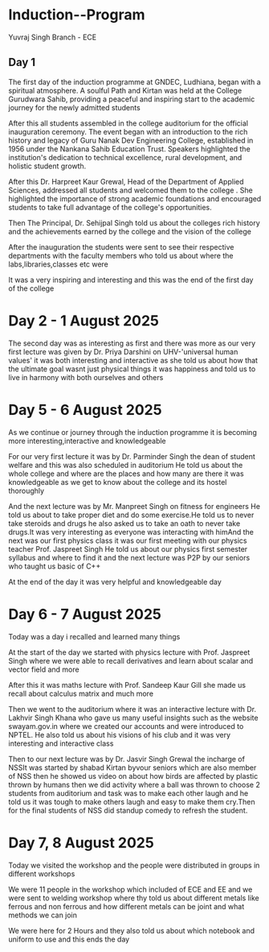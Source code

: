 # Induction--Program
Yuvraj Singh
Branch - ECE
## Day 1
The first day of the induction programme at
GNDEC, Ludhiana, began with a spiritual 
atmosphere. A soulful Path and Kirtan was
held at the College Gurudwara Sahib, 
providing a peaceful and inspiring start 
to the academic journey for the newly 
admitted students

After this all students assembled in the college auditorium for the official inauguration ceremony. The event began with an introduction to the rich history and legacy of Guru Nanak Dev Engineering College, established in 1956 under the Nankana Sahib Education Trust. Speakers highlighted the institution's dedication to technical excellence, rural development, and holistic student growth.


After this Dr. Harpreet Kaur Grewal, Head of the Department of Applied Sciences, addressed all students and welcomed them to the college . She highlighted the importance of strong academic foundations and encouraged students to take full advantage of the college's opportunities.

Then The Principal, Dr. Sehijpal Singh told us about the colleges rich history and the achievements earned by the college and the vision of the college

After the inauguration the students were sent to see their respective departments with the faculty members who told us about where the labs,libraries,classes etc were

It was a very inspiring and interesting and this was the end of the first day of the college

# Day 2 - 1 August 2025

The second day was as interesting as first and there was more as our very first lecture was given by Dr. Priya Darshini on UHV-'universal human values' it was both interesting and interactive as she told us about how that the ultimate goal wasnt just physical things it was happiness and told us to live in harmony with both ourselves and others

# Day 5 - 6 August 2025
As we continue or journey through the induction programme it is becoming more interesting,interactive and knowledgeable 

For our very first lecture it was by Dr. Parminder Singh the dean of student welfare and this was also scheduled in auditorium He told us about the whole college and where are the places and how many are there it was knowledgeable as we get to know about the college and its hostel thoroughly 

And the next lecture was by Mr. Manpreet Singh on fitness for engineers He told us about to take proper diet and do some exercise.He told us to never take steroids and drugs he also asked us to take an oath to never take drugs.It was very interesting as everyone was interacting with himAnd the next was our first physics class it was our first meeting with our physics teacher Prof. Jaspreet Singh He told us about our physics first semester syllabus and where to find it and the next lecture was P2P by our seniors who taught us basic of C++

At the end of the day it was very helpful and knowledgeable day

# Day 6 - 7 August 2025

Today was a day i recalled and learned many things

At the start of the day we started with physics lecture with Prof. Jaspreet Singh where we were able to recall derivatives and learn about scalar and vector field and more 

After this it was maths lecture with Prof. Sandeep Kaur Gill she made us recall about calculus matrix and much more

Then we went to the auditorium where it was an interactive lecture with Dr. Lakhvir Singh Khana who gave us many useful insights such as the website swayam.gov.in  where we created our accounts and were introduced to NPTEL. He also told us about his visions of his club and it was very interesting and interactive class

Then to our next lecture was by Dr. Jasvir Singh Grewal the incharge of NSSIt was started by shabad Kirtan byvour seniors which are also member of NSS then he showed us video on about how birds are affected by plastic thrown by humans then we did activity where a ball was thrown to choose 2 students from auditorium and task was to make each other laugh and he told us it was tough to make others laugh and easy to make them cry.Then for the final students of NSS did standup comedy to refresh the student.

# Day 7, 8 August 2025
Today we visited the workshop and the people were distributed in groups in different workshops

We were 11 people in the workshop which included of ECE and EE and we were sent to welding workshop where thy told us about different metals like ferrous and non ferrous and how different metals can be joint and what methods we can join 

We were here for 2 Hours and they also told us about which notebook and uniform to use and this ends the day

